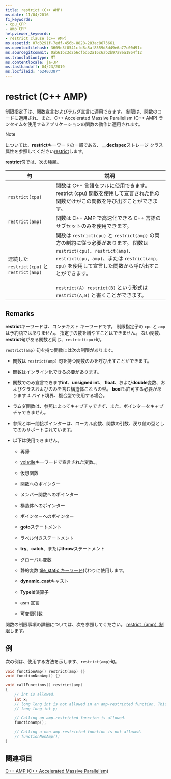 ```yaml
---
title: restrict (C++ AMP)
ms.date: 11/04/2016
f1_keywords:
- cpu_CPP
- amp_CPP
helpviewer_keywords:
- restrict clause (C++ AMP)
ms.assetid: 07d3291f-7edf-456b-8828-283ac8673661
ms.openlocfilehash: 3609e3f0541cfd8a8af8559d8d49e6a77c00d91c
ms.sourcegitcommit: 0ab61bc3d2b6cfbd52a16c6ab2b97a8ea1864f12
ms.translationtype: MT
ms.contentlocale: ja-JP
ms.lasthandoff: 04/23/2019
ms.locfileid: "62403387"
---
```

# <a name="restrict-c-amp"></a>restrict (C++ AMP)

制限指定子は、関数宣言およびラムダ宣言に適用できます。 制限は、関数のコードに適用され、また、C++ Accelerated Massive Parallelism (C++ AMP) ランタイムを使用するアプリケーションの関数の動作に適用されます。

> [!NOTE]
>  については、**restrict**キーワードの一部である、 **__declspec**ストレージ クラス属性を参照してください[restrict](../cpp/restrict.md)します。

**restrict**句では、次の種類。

|句|説明|
|------------|-----------------|
|`restrict(cpu)`|関数は C++ 言語をフルに使用できます。 restrict (cpu) 関数を使用して宣言された他の関数だけがこの関数を呼び出すことができます。|
|`restrict(amp)`|関数は C++ AMP で高速化できる C++ 言語のサブセットのみを使用できます。|
|連続した `restrict(cpu)` と `restrict(amp)`|関数は `restrict(cpu)` と `restrict(amp)` の両方の制約に従う必要があります。 関数は `restrict(cpu)`、`restrict(amp)`、`restrict(cpu, amp)`、または `restrict(amp, cpu)` を使用して宣言した関数から呼び出すことができます。<br /><br /> `restrict(A) restrict(B)` という形式は `restrict(A,B)` と書くことができます。|

## <a name="remarks"></a>Remarks

**restrict**キーワードは、コンテキスト キーワードです。 制限指定子の `cpu` と `amp` は予約語ではありません。 指定子の数を増やすことはできません。 ない関数、**restrict**句がある関数と同じ、`restrict(cpu)`句。

`restrict(amp)` 句を持つ関数には次の制限があります。

- 関数は `restrict(amp)` 句を持つ関数のみを呼び出すことができます。

- 関数はインライン化できる必要があります。

- 関数でのみ宣言できます**int**、**unsigned int**、 **float**、および**double**変数、およびクラスおよびのみを含む構造体これらの型。 **bool**も許可する必要があります 4 バイト境界、複合型で使用する場合。

- ラムダ関数は、参照によってキャプチャできず、また、ポインターをキャプチャできません。

- 参照と単一間接ポインターは、ローカル変数、関数の引数、戻り値の型としてのみサポートされています。

- 以下は使用できません。

   - 再帰

   - [volatile](../cpp/volatile-cpp.md)キーワードで宣言された変数。。

   - 仮想関数

   - 関数へのポインター

   - メンバー関数へのポインター

   - 構造体へのポインター

   - ポインターへのポインター

   - **goto**ステートメント

   - ラベル付きステートメント

   - **try**、**catch**、または**throw**ステートメント

   - グローバル変数

   - 静的変数 [tile_static キーワード](../cpp/tile-static-keyword.md)代わりに使用します。

   - **dynamic_cast**キャスト

   - **Typeid**演算子

   - asm 宣言

   - 可変個引数

関数の制限事項の詳細については、次を参照してください。 [restrict（amp）制限](https://blogs.msdn.microsoft.com/nativeconcurrency/2011/12/19/restrictamp-restrictions-part-0-of-n-introduction/)します。

## <a name="example"></a>例

次の例は、使用する方法を示します、`restrict(amp)`句。

```cpp
void functionAmp() restrict(amp) {}
void functionNonAmp() {}

void callFunctions() restrict(amp)
{
    // int is allowed.
    int x;
    // long long int is not allowed in an amp-restricted function. This generates a compiler error.
    // long long int y;

    // Calling an amp-restricted function is allowed.
    functionAmp();

    // Calling a non-amp-restricted function is not allowed.
    // functionNonAmp();
}
```

## <a name="see-also"></a>関連項目

[C++ AMP (C++ Accelerated Massive Parallelism)](../parallel/amp/cpp-amp-cpp-accelerated-massive-parallelism.md)
